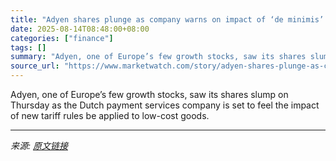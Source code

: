 ```yaml
---
title: "Adyen shares plunge as company warns on impact of ‘de minimis’ shipping rule change"
date: 2025-08-14T08:48:00+08:00
categories: ["finance"]
tags: []
summary: "Adyen, one of Europe’s few growth stocks, saw its shares slump on Thursday as the Dutch payment services company is set to feel the impact of new tariff rules be applied to low-cost goods."
source_url: "https://www.marketwatch.com/story/adyen-shares-plunge-as-company-warns-on-impact-of-de-minimis-shipping-rule-change-b94fe3b8?mod=mw_rss_topstories"
---
```


Adyen, one of Europe’s few growth stocks, saw its shares slump on Thursday as the Dutch payment services company is set to feel the impact of new tariff rules be applied to low-cost goods.

---

*来源: [原文链接](https://www.marketwatch.com/story/adyen-shares-plunge-as-company-warns-on-impact-of-de-minimis-shipping-rule-change-b94fe3b8?mod=mw_rss_topstories)*
